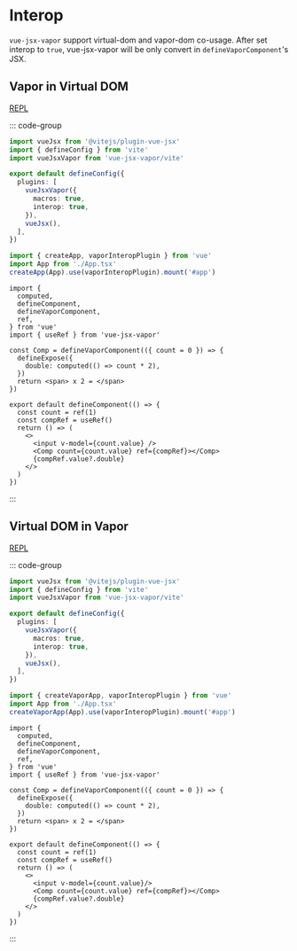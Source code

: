 # Interop

`vue-jsx-vapor` support virtual-dom and vapor-dom co-usage. After set interop to `true`, vue-jsx-vapor will be only convert in `defineVaporComponent`'s JSX.

## Vapor in Virtual DOM

[REPL](https://repl.zmjs.dev/vuejs/vapor-in-virtual-dom)

::: code-group

```ts [vite.config.ts]
import vueJsx from '@vitejs/plugin-vue-jsx'
import { defineConfig } from 'vite'
import vueJsxVapor from 'vue-jsx-vapor/vite'

export default defineConfig({
  plugins: [
    vueJsxVapor({
      macros: true,
      interop: true,
    }),
    vueJsx(),
  ],
})
```

```ts [main.ts]
import { createApp, vaporInteropPlugin } from 'vue'
import App from './App.tsx'
createApp(App).use(vaporInteropPlugin).mount('#app')
```

```tsx [App.tsx] twoslash
import {
  computed,
  defineComponent,
  defineVaporComponent,
  ref,
} from 'vue'
import { useRef } from 'vue-jsx-vapor'

const Comp = defineVaporComponent(({ count = 0 }) => {
  defineExpose({
    double: computed(() => count * 2),
  })
  return <span> x 2 = </span>
})

export default defineComponent(() => {
  const count = ref(1)
  const compRef = useRef()
  return () => (
    <>
      <input v-model={count.value} />
      <Comp count={count.value} ref={compRef}></Comp>
      {compRef.value?.double}
    </>
  )
})
```

:::

## Virtual DOM in Vapor

[REPL](https://repl.zmjs.dev/vuejs/virtual-dom-in-vapor)

::: code-group

```ts [vite.config.ts]
import vueJsx from '@vitejs/plugin-vue-jsx'
import { defineConfig } from 'vite'
import vueJsxVapor from 'vue-jsx-vapor/vite'

export default defineConfig({
  plugins: [
    vueJsxVapor({
      macros: true,
      interop: true,
    }),
    vueJsx(),
  ],
})
```

```ts [main.ts]
import { createVaporApp, vaporInteropPlugin } from 'vue'
import App from './App.tsx'
createVaporApp(App).use(vaporInteropPlugin).mount('#app')
```

```tsx [App.tsx] twoslash
import {
  computed,
  defineComponent,
  defineVaporComponent,
  ref,
} from 'vue'
import { useRef } from 'vue-jsx-vapor'

const Comp = defineVaporComponent(({ count = 0 }) => {
  defineExpose({
    double: computed(() => count * 2),
  })
  return <span> x 2 = </span>
})

export default defineComponent(() => {
  const count = ref(1)
  const compRef = useRef()
  return () => (
    <>
      <input v-model={count.value}/>
      <Comp count={count.value} ref={compRef}></Comp>
      {compRef.value?.double}
    </>
  )
})
```

:::
